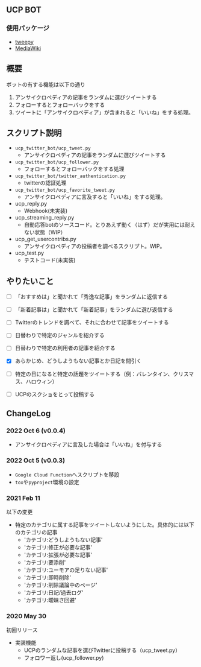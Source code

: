 ## UCP BOT

### 使用パッケージ
- [tweepy](http://docs.tweepy.org/en/latest/index.html)
- [MediaWiki](https://pymediawiki.readthedocs.io/en/latest/index.html)

## 概要
ボットの有する機能は以下の通り

1. アンサイクロペディアの記事をランダムに選びツイートする
2. フォローするとフォローバックをする
3. ツイートに「アンサイクロペディア」が含まれると「いいね」をする処理。

## スクリプト説明
- `ucp_twitter_bot/ucp_tweet.py`
    - アンサイクロペディアの記事をランダムに選びツイートする
- `ucp_twitter_bot/ucp_follower.py`
    - フォローするとフォローバックをする処理
- `ucp_twitter_bot/twitter_authentication.py`
    - twitterの認証処理
- `ucp_twitter_bot/ucp_favorite_tweet.py`
    - アンサイクロペディアに言及すると「いいね」をする処理。
- ucp_reply.py
    - Webhook(未実装)
- ucp_streaming_reply.py
    - 自動応答botのソースコード。とりあえず動く（はず）だが実用には耐えない状態（WIP）
- ucp_get_usercontribs.py
    - アンサイクロペディアの投稿者を調べるスクリプト。WIP。
- ucp_test.py
    - テストコード(未実装)

## やりたいこと
- [ ] 「おすすめは」と聞かれて「秀逸な記事」をランダムに返信する
- [ ] 「新着記事は」と聞かれて「新着記事」をランダムに選び返信する
- [ ] Twitterのトレンドを調べて、それに合わせて記事をツイートする
- [ ] 日替わりで特定のジャンルを紹介する
- [ ] 日替わりで特定の利用者の記事を紹介する
- [x] あらかじめ、どうしようもない記事とか日記を間引く
- [ ] 特定の日になると特定の話題をツイートする（例：バレンタイン、クリスマス、ハロウィン）
- [ ] UCPのスクショをとって投稿する


## ChangeLog
### 2022 Oct 6 (v0.0.4)
- アンサイクロペディアに言及した場合は「いいね」を付与する

### 2022 Oct 5 (v0.0.3)
- `Google Cloud Function`へスクリプトを移設
- `tox`や`pyproject`環境の設定

### 2021 Feb 11
以下の変更
- 特定のカテゴリに属する記事をツイートしないようにした。具体的には以下のカテゴリの記事
    - 'カテゴリ:どうしようもない記事'
    - 'カテゴリ:修正が必要な記事'
    - 'カテゴリ:拡張が必要な記事'
    - 'カテゴリ:要添削'
    - 'カテゴリ:ユーモアの足りない記事'
    - 'カテゴリ:即時削除'
    - 'カテゴリ:削除議論中のページ'
    - 'カテゴリ:日記/過去ログ'
    - 'カテゴリ:曖昧さ回避'

### 2020 May 30
初回リリース
- 実装機能
    - UCPのランダムな記事を選びTwitterに投稿する（ucp_tweet.py）
    - フォロワー返し(ucp_follower.py)
